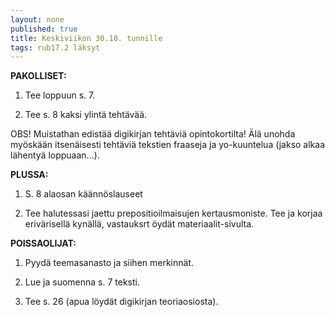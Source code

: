 ```yaml
---
layout: none
published: true
title: Keskiviikon 30.10. tunnille
tags: rub17.2 läksyt
---
```

**PAKOLLISET:**

1. Tee loppuun s. 7.

2. Tee s. 8 kaksi ylintä tehtävää.

OBS! Muistathan edistää digikirjan tehtäviä opintokortilta! Älä unohda myöskään itsenäisesti tehtäviä tekstien fraaseja ja yo-kuuntelua (jakso alkaa lähentyä loppuaan...).

**PLUSSA:**

1. S. 8 alaosan käännöslauseet

2. Tee halutessasi jaettu prepositioilmaisujen kertausmoniste. Tee ja korjaa erivärisellä kynällä, vastauksrt öydät materiaalit-sivulta.

**POISSAOLIJAT:**

1. Pyydä teemasanasto ja siihen merkinnät.

2. Lue ja suomenna s. 7 teksti.

3. Tee s. 26 (apua löydät digikirjan teoriaosiosta).
